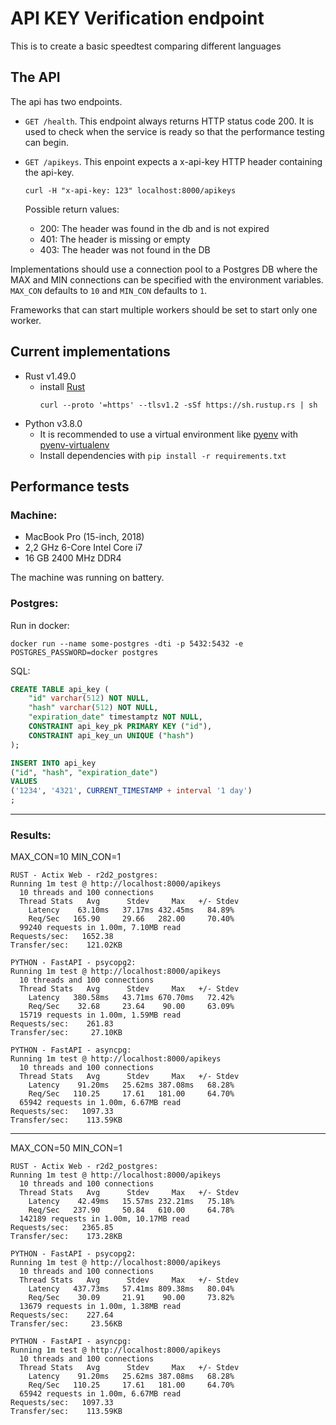 # API KEY Verification endpoint

This is to create a basic speedtest comparing different languages

## The API
The api has two endpoints.
- `GET /health`. This endpoint always returns HTTP status code 200. It is used to check when the service is ready so that the performance testing can begin.

- `GET /apikeys`. This enpoint expects a x-api-key HTTP header containing the api-key.
    ```
    curl -H "x-api-key: 123" localhost:8000/apikeys
    ```

  Possible return values:
  - 200: The header was found in the db and is not expired
  - 401: The header is missing or empty
  - 403: The header was not found in the DB

Implementations should use a connection pool to a Postgres DB where the MAX and MIN connections can be specified with the environment variables. `MAX_CON` defaults to `10` and `MIN_CON` defaults to `1`.

Frameworks that can start multiple workers should be set to start only one worker.

## Current implementations
- Rust v1.49.0
  - install [Rust](https://www.rust-lang.org/tools/install)
    ```
    curl --proto '=https' --tlsv1.2 -sSf https://sh.rustup.rs | sh
    ```
- Python v3.8.0
  - It is recommended to use a virtual environment like [pyenv](https://github.com/pyenv/pyenv) with [pyenv-virtualenv](https://github.com/pyenv/pyenv-virtualenv)
  - Install dependencies with `pip install -r requirements.txt`

## Performance tests
### Machine:
- MacBook Pro (15-inch, 2018)
- 2,2 GHz 6-Core Intel Core i7
- 16 GB 2400 MHz DDR4

The machine was running on battery.

### Postgres:
Run in docker:
```
docker run --name some-postgres -dti -p 5432:5432 -e POSTGRES_PASSWORD=docker postgres
```
SQL:
```SQL
CREATE TABLE api_key (
	"id" varchar(512) NOT NULL,
	"hash" varchar(512) NOT NULL,
	"expiration_date" timestamptz NOT NULL,
	CONSTRAINT api_key_pk PRIMARY KEY ("id"),
	CONSTRAINT api_key_un UNIQUE ("hash")
);

INSERT INTO api_key
("id", "hash", "expiration_date")
VALUES
('1234', '4321', CURRENT_TIMESTAMP + interval '1 day')
;
```
---
### Results:
MAX_CON=10 MIN_CON=1
```
RUST - Actix Web - r2d2_postgres:
Running 1m test @ http://localhost:8000/apikeys
  10 threads and 100 connections
  Thread Stats   Avg      Stdev     Max   +/- Stdev
    Latency    63.10ms   37.17ms 432.45ms   84.89%
    Req/Sec   165.90     29.66   282.00     70.40%
  99240 requests in 1.00m, 7.10MB read
Requests/sec:   1652.38
Transfer/sec:    121.02KB
```
```
PYTHON - FastAPI - psycopg2:
Running 1m test @ http://localhost:8000/apikeys
  10 threads and 100 connections
  Thread Stats   Avg      Stdev     Max   +/- Stdev
    Latency   380.58ms   43.71ms 670.70ms   72.42%
    Req/Sec    32.68     23.64    90.00     63.09%
  15719 requests in 1.00m, 1.59MB read
Requests/sec:    261.83
Transfer/sec:     27.10KB
```
```
PYTHON - FastAPI - asyncpg:
Running 1m test @ http://localhost:8000/apikeys
  10 threads and 100 connections
  Thread Stats   Avg      Stdev     Max   +/- Stdev
    Latency    91.20ms   25.62ms 387.08ms   68.28%
    Req/Sec   110.25     17.61   181.00     64.70%
  65942 requests in 1.00m, 6.67MB read
Requests/sec:   1097.33
Transfer/sec:    113.59KB
```
---
MAX_CON=50 MIN_CON=1
```
RUST - Actix Web - r2d2_postgres:
Running 1m test @ http://localhost:8000/apikeys
  10 threads and 100 connections
  Thread Stats   Avg      Stdev     Max   +/- Stdev
    Latency    42.49ms   15.57ms 232.21ms   75.18%
    Req/Sec   237.90     50.84   610.00     64.78%
  142189 requests in 1.00m, 10.17MB read
Requests/sec:   2365.85
Transfer/sec:    173.28KB
```
```
PYTHON - FastAPI - psycopg2:
Running 1m test @ http://localhost:8000/apikeys
  10 threads and 100 connections
  Thread Stats   Avg      Stdev     Max   +/- Stdev
    Latency   437.73ms   57.41ms 809.38ms   80.04%
    Req/Sec    30.09     21.91    90.00     73.82%
  13679 requests in 1.00m, 1.38MB read
Requests/sec:    227.64
Transfer/sec:     23.56KB
```
```
PYTHON - FastAPI - asyncpg:
Running 1m test @ http://localhost:8000/apikeys
  10 threads and 100 connections
  Thread Stats   Avg      Stdev     Max   +/- Stdev
    Latency    91.20ms   25.62ms 387.08ms   68.28%
    Req/Sec   110.25     17.61   181.00     64.70%
  65942 requests in 1.00m, 6.67MB read
Requests/sec:   1097.33
Transfer/sec:    113.59KB
```
